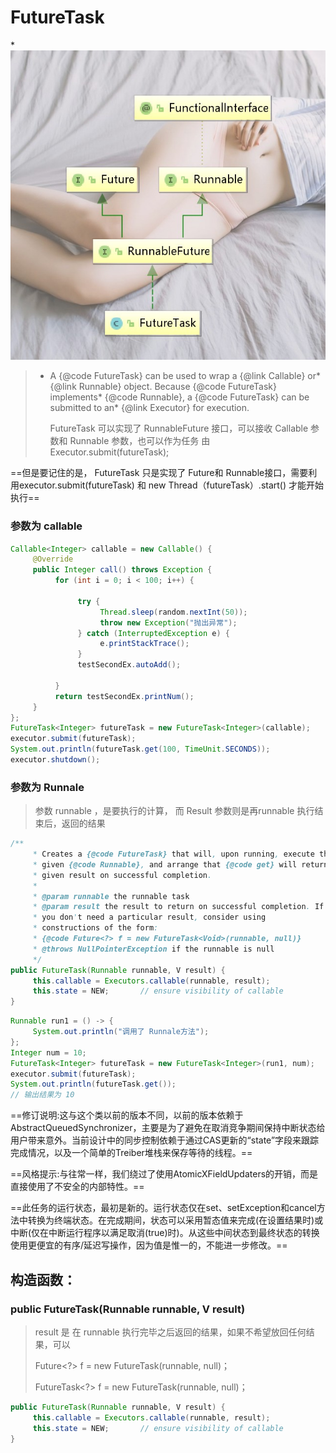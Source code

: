 # FutureTask

*![FutureTask继承关系](java_source_imgs/FutureTask.jpg)

> * <p>A {@code FutureTask} can be used to wrap a {@link Callable} or* {@link Runnable} object.  Because {@code FutureTask} implements* {@code Runnable}, a {@code FutureTask} can be submitted to an* {@link Executor} for execution.
>
>   FutureTask 可以实现了 RunnableFuture 接口，可以接收 Callable 参数和 Runnable 参数，也可以作为任务 由Executor.submit(futureTask);

==但是要记住的是， FutureTask 只是实现了 Future和 Runnable接口，需要利用executor.submit(futureTask) 和 new Thread（futureTask）.start() 才能开始执行==

### 参数为 callable

```java
Callable<Integer> callable = new Callable() {
     @Override
     public Integer call() throws Exception {
          for (int i = 0; i < 100; i++) {

               try {
                    Thread.sleep(random.nextInt(50));
                    throw new Exception("抛出异常");
               } catch (InterruptedException e) {
                    e.printStackTrace();
               }
               testSecondEx.autoAdd();

          }
          return testSecondEx.printNum();
     }
};
FutureTask<Integer> futureTask = new FutureTask<Integer>(callable);
executor.submit(futureTask);
System.out.println(futureTask.get(100, TimeUnit.SECONDS));
executor.shutdown();
```

### 参数为 Runnale

> 参数 runnable ，是要执行的计算， 而 Result 参数则是再runnable 执行结束后，返回的结果

```java
/**
     * Creates a {@code FutureTask} that will, upon running, execute the
     * given {@code Runnable}, and arrange that {@code get} will return the
     * given result on successful completion.
     *
     * @param runnable the runnable task
     * @param result the result to return on successful completion. If
     * you don't need a particular result, consider using
     * constructions of the form:
     * {@code Future<?> f = new FutureTask<Void>(runnable, null)}
     * @throws NullPointerException if the runnable is null
     */
public FutureTask(Runnable runnable, V result) {
     this.callable = Executors.callable(runnable, result);
     this.state = NEW;       // ensure visibility of callable
}
```

```java
Runnable run1 = () -> {
     System.out.println("调用了 Runnale方法");
};
Integer num = 10;
FutureTask<Integer> futureTask = new FutureTask<Integer>(run1, num);
executor.submit(futureTask);
System.out.println(futureTask.get());
// 输出结果为 10 
```

==修订说明:这与这个类以前的版本不同，以前的版本依赖于AbstractQueuedSynchronizer，主要是为了避免在取消竞争期间保持中断状态给用户带来意外。当前设计中的同步控制依赖于通过CAS更新的“state”字段来跟踪完成情况，以及一个简单的Treiber堆栈来保存等待的线程。==

==风格提示:与往常一样，我们绕过了使用AtomicXFieldUpdaters的开销，而是直接使用了不安全的内部特性。==

==此任务的运行状态，最初是新的。运行状态仅在set、setException和cancel方法中转换为终端状态。在完成期间，状态可以采用暂态值来完成(在设置结果时)或中断(仅在中断运行程序以满足取消(true)时)。从这些中间状态到最终状态的转换使用更便宜的有序/延迟写操作，因为值是惟一的，不能进一步修改。==

## 构造函数：

### public FutureTask(Runnable runnable, V result)

> result 是 在 runnable 执行完毕之后返回的结果，如果不希望放回任何结果，可以
>
> Future<?> f = new FutureTask<Void>(runnable, null)；
>
> FutureTask<?> f = new FutureTask<Void>(runnable, null)；

```JAVA
public FutureTask(Runnable runnable, V result) {
     this.callable = Executors.callable(runnable, result);
     this.state = NEW;       // ensure visibility of callable
}
```

